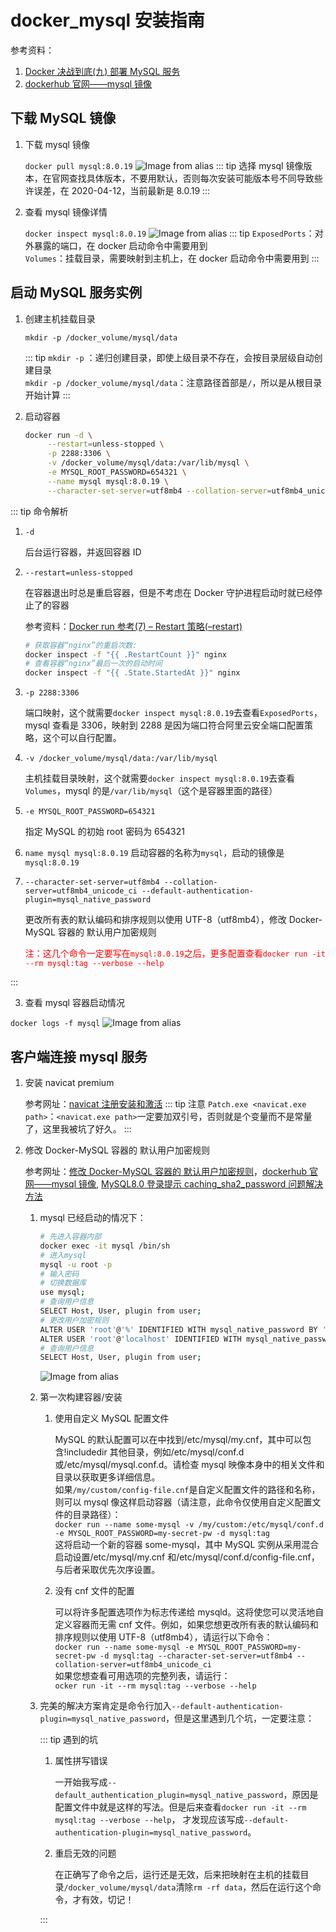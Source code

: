 # docker_mysql 安装指南

参考资料：

1. [Docker 决战到底(九) 部署 MySQL 服务](https://www.jianshu.com/p/d8bbfd6f151b)
2. [dockerhub 官网——mysql 镜像](https://hub.docker.com/_/mysql)

## 下载 MySQL 镜像

1. 下载 mysql 镜像

   `docker pull mysql:8.0.19`
   ![Image from alias](./img/docker_mysql/docker_mysql_1.png)
   ::: tip
   选择 mysql 镜像版本，在官网查找具体版本，不要用默认，否则每次安装可能版本号不同导致些许误差，在 2020-04-12，当前最新是 8.0.19
   :::

2. 查看 mysql 镜像详情

   `docker inspect mysql:8.0.19`
   ![Image from alias](./img/docker_mysql/docker_mysql_2.png)
   ::: tip
   `ExposedPorts`：对外暴露的端口，在 docker 启动命令中需要用到<br>
   `Volumes`：挂载目录，需要映射到主机上，在 docker 启动命令中需要用到
   :::

## 启动 MySQL 服务实例

1.  创建主机挂载目录

    `mkdir -p /docker_volume/mysql/data`<br>

    ::: tip
    `mkdir -p` ：递归创建目录，即使上级目录不存在，会按目录层级自动创建目录<br>
    `mkdir -p /docker_volume/mysql/data`：注意路径首部是`/`，所以是从根目录开始计算
    :::

2.  启动容器

    ```bash
    docker run -d \
         --restart=unless-stopped \
         -p 2288:3306 \
         -v /docker_volume/mysql/data:/var/lib/mysql \
         -e MYSQL_ROOT_PASSWORD=654321 \
         --name mysql mysql:8.0.19 \
         --character-set-server=utf8mb4 --collation-server=utf8mb4_unicode_ci --default-authentication-plugin=mysql_native_password
    ```

::: tip 命令解析

1.  `-d`

    后台运行容器，并返回容器 ID

2.  `--restart=unless-stopped`

    在容器退出时总是重启容器，但是不考虑在 Docker 守护进程启动时就已经停止了的容器

    参考资料：[Docker run 参考(7) – Restart 策略(–restart)](https://www.centos.bz/2017/01/docker-run-restart-policy/)<br>

    ```bash
    # 获取容器“nginx”的重启次数:
    docker inspect -f "{{ .RestartCount }}" nginx
    # 查看容器“nginx”最后一次的启动时间
    docker inspect -f "{{ .State.StartedAt }}" nginx
    ```

3.  `-p 2288:3306`

    端口映射，这个就需要`docker inspect mysql:8.0.19`去查看`ExposedPorts`，mysql 查看是 3306，映射到 2288 是因为端口符合阿里云安全端口配置策略，这个可以自行配置。

4.  `-v /docker_volume/mysql/data:/var/lib/mysql`

    主机挂载目录映射，这个就需要`docker inspect mysql:8.0.19`去查看`Volumes`，mysql 的是`/var/lib/mysql`（这个是容器里面的路径）

5.  `-e MYSQL_ROOT_PASSWORD=654321`

    指定 MySQL 的初始 root 密码为 654321

6.  `name mysql mysql:8.0.19`
    启动容器的名称为`mysql`，启动的镜像是`mysql:8.0.19`

7.  `--character-set-server=utf8mb4 --collation-server=utf8mb4_unicode_ci --default-authentication-plugin=mysql_native_password`

    更改所有表的默认编码和排序规则以使用 UTF-8（utf8mb4），修改 Docker-MySQL 容器的 默认用户加密规则

    <span style="color: red;">注：这几个命令一定要写在`mysql:8.0.19`之后，更多配置查看`docker run -it --rm mysql:tag --verbose --help`</span>

:::

3.  查看 mysql 容器启动情况

`docker logs -f mysql`
![Image from alias](./img/docker_mysql/docker_mysql_3.png)

## 客户端连接 mysql 服务

1.  安装 navicat premium

    参考网址：[navicat 注册安装和激活](https://blog.csdn.net/jikefzz1095377498/article/details/79578796)
    ::: tip 注意
    `Patch.exe <navicat.exe path>`：`<navicat.exe path>`一定要加双引号，否则就是个变量而不是常量了，这里我被坑了好久。
    :::

2.  修改 Docker-MySQL 容器的 默认用户加密规则

    参考网址：[修改 Docker-MySQL 容器的 默认用户加密规则](https://www.cnblogs.com/atuotuo/p/9402132.html)，[dockerhub 官网——mysql 镜像](https://hub.docker.com/_/mysql),
    [MySQL8.0 登录提示 caching_sha2_password 问题解决方法](https://blog.csdn.net/maoxinwen1/article/details/88629313)

    1. mysql 已经启动的情况下：

       ```bash
       # 先进入容器内部
       docker exec -it mysql /bin/sh
       # 进入mysql
       mysql -u root -p
       # 输入密码
       # 切换数据库
       use mysql;
       # 查询用户信息
       SELECT Host, User, plugin from user;
       # 更改用户加密规则
       ALTER USER 'root'@'%' IDENTIFIED WITH mysql_native_password BY '123456';
       ALTER USER 'root'@'localhost' IDENTIFIED WITH mysql_native_password BY '123456';
       # 查询用户信息
       SELECT Host, User, plugin from user;
       ```

       ![Image from alias](./img/docker_mysql/docker_mysql_4.png)

    2. 第一次构建容器/安装

       1. 使用自定义 MySQL 配置文件

          MySQL 的默认配置可以在中找到/etc/mysql/my.cnf，其中可以包含!includedir 其他目录，例如/etc/mysql/conf.d 或/etc/mysql/mysql.conf.d。请检查 mysql 映像本身中的相关文件和目录以获取更多详细信息。<br>
          如果`/my/custom/config-file.cnf`是自定义配置文件的路径和名称，则可以 mysql 像这样启动容器（请注意，此命令仅使用自定义配置文件的目录路径）：<br>
          `docker run --name some-mysql -v /my/custom:/etc/mysql/conf.d -e MYSQL_ROOT_PASSWORD=my-secret-pw -d mysql:tag`<br>
          这将启动一个新的容器 some-mysql，其中 MySQL 实例从采用混合启动设置/etc/mysql/my.cnf 和/etc/mysql/conf.d/config-file.cnf，与后者采取优先次序设置。

       2. 没有 cnf 文件的配置

          可以将许多配置选项作为标志传递给 mysqld。这将使您可以灵活地自定义容器而无需 cnf 文件。例如，如果您想更改所有表的默认编码和排序规则以使用 UTF-8（utf8mb4），请运行以下命令：<br>
          `docker run --name some-mysql -e MYSQL_ROOT_PASSWORD=my-secret-pw -d mysql:tag --character-set-server=utf8mb4 --collation-server=utf8mb4_unicode_ci`<br>
          如果您想查看可用选项的完整列表，请运行：<br>
          `ocker run -it --rm mysql:tag --verbose --help`

    3. 完美的解决方案肯定是命令行加入`--default-authentication-plugin=mysql_native_password`，但是这里遇到几个坑，一定要注意：

       ::: tip 遇到的坑

       1. 属性拼写错误

          一开始我写成`--default_authentication_plugin=mysql_native_password`，原因是配置文件中就是这样的写法。但是后来查看`docker run -it --rm mysql:tag --verbose --help`，
          才发现应该写成`--default-authentication-plugin=mysql_native_password`。

       2. 重启无效的问题

          在正确写了命令之后，运行还是无效，后来把映射在主机的挂载目录`/docker_volume/mysql/data`清除`rm -rf data`，然后在运行这个命令，才有效，切记！

       :::
